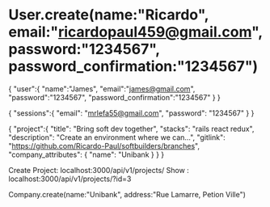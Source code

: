 # User.create(name:"Ricardo", email:"ricardopaul459@gmail.com", password:"1234567", password_confirmation:"1234567")

{
    "user":{
        "name":"James",
        "email":"james@gmail.com",
        "password":"1234567",
        "password_confirmation":"1234567"
    }
}

{
	"sessions":{
		"email": "mrlefa55@gmail.com",
		"password": "1234567"
	}
}

{
	"project":{
		"title": "Bring soft dev together",
		"stacks": "rails react redux",
		"description": "Create an environment where we can...",
		"gitlink": "https://github.com/Ricardo-Paul/softbuilders/branches",
        "company_attributes": {
            "name": "Unibank
        }
	}
}

<!-- Endpoints -->
Create Project:     localhost:3000/api/v1/projects/
Show        :      localhost:3000/api/v1/projects/?id=3

Company.create(name:"Unibank", address:"Rue Lamarre, Petion Ville")